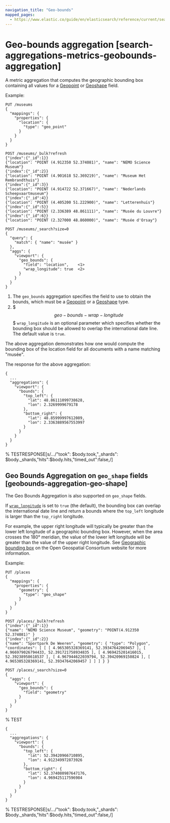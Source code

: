 ```yaml
---
navigation_title: "Geo-bounds"
mapped_pages:
  - https://www.elastic.co/guide/en/elasticsearch/reference/current/search-aggregations-metrics-geobounds-aggregation.html
---
```


# Geo-bounds aggregation [search-aggregations-metrics-geobounds-aggregation]


A metric aggregation that computes the geographic bounding box containing all values for a [Geopoint](/reference/elasticsearch/mapping-reference/geo-point.md) or [Geoshape](/reference/elasticsearch/mapping-reference/geo-shape.md) field.

Example:

```console
PUT /museums
{
  "mappings": {
    "properties": {
      "location": {
        "type": "geo_point"
      }
    }
  }
}

POST /museums/_bulk?refresh
{"index":{"_id":1}}
{"location": "POINT (4.912350 52.374081)", "name": "NEMO Science Museum"}
{"index":{"_id":2}}
{"location": "POINT (4.901618 52.369219)", "name": "Museum Het Rembrandthuis"}
{"index":{"_id":3}}
{"location": "POINT (4.914722 52.371667)", "name": "Nederlands Scheepvaartmuseum"}
{"index":{"_id":4}}
{"location": "POINT (4.405200 51.222900)", "name": "Letterenhuis"}
{"index":{"_id":5}}
{"location": "POINT (2.336389 48.861111)", "name": "Musée du Louvre"}
{"index":{"_id":6}}
{"location": "POINT (2.327000 48.860000)", "name": "Musée d'Orsay"}

POST /museums/_search?size=0
{
  "query": {
    "match": { "name": "musée" }
  },
  "aggs": {
    "viewport": {
      "geo_bounds": {
        "field": "location",    <1>
        "wrap_longitude": true  <2>
      }
    }
  }
}
```

1. The `geo_bounds` aggregation specifies the field to use to obtain the bounds, which must be a [Geopoint](/reference/elasticsearch/mapping-reference/geo-point.md) or a [Geoshape](/reference/elasticsearch/mapping-reference/geo-shape.md) type.
2. $$$geo-bounds-wrap-longitude$$$ `wrap_longitude` is an optional parameter which specifies whether the bounding box should be allowed to overlap the international date line. The default value is `true`.


The above aggregation demonstrates how one would compute the bounding box of the location field for all documents with a name matching "musée".

The response for the above aggregation:

```console-result
{
  ...
  "aggregations": {
    "viewport": {
      "bounds": {
        "top_left": {
          "lat": 48.86111099738628,
          "lon": 2.3269999679178
        },
        "bottom_right": {
          "lat": 48.85999997612089,
          "lon": 2.3363889567553997
        }
      }
    }
  }
}
```
% TESTRESPONSE[s/.../"took": $body.took,"_shards": $body._shards,"hits":$body.hits,"timed_out":false,/]


## Geo Bounds Aggregation on `geo_shape` fields [geobounds-aggregation-geo-shape]

The Geo Bounds Aggregation is also supported on `geo_shape` fields.

If [`wrap_longitude`](#geo-bounds-wrap-longitude) is set to `true` (the default), the bounding box can overlap the international date line and return a bounds where the `top_left` longitude is larger than the `top_right` longitude.

For example, the upper right longitude will typically be greater than the lower left longitude of a geographic bounding box. However, when the area crosses the 180° meridian, the value of the lower left longitude will be greater than the value of the upper right longitude. See [Geographic bounding box](http://docs.opengeospatial.org/is/12-063r5/12-063r5.md#30) on the Open Geospatial Consortium website for more information.

Example:

```console
PUT /places
{
  "mappings": {
    "properties": {
      "geometry": {
        "type": "geo_shape"
      }
    }
  }
}

POST /places/_bulk?refresh
{"index":{"_id":1}}
{"name": "NEMO Science Museum", "geometry": "POINT(4.912350 52.374081)" }
{"index":{"_id":2}}
{"name": "Sportpark De Weeren", "geometry": { "type": "Polygon", "coordinates": [ [ [ 4.965305328369141, 52.39347642069457 ], [ 4.966979026794433, 52.391721758934835 ], [ 4.969425201416015, 52.39238958618537 ], [ 4.967944622039794, 52.39420969150824 ], [ 4.965305328369141, 52.39347642069457 ] ] ] } }

POST /places/_search?size=0
{
  "aggs": {
    "viewport": {
      "geo_bounds": {
        "field": "geometry"
      }
    }
  }
}
```
% TEST

```console-result
{
  ...
  "aggregations": {
    "viewport": {
      "bounds": {
        "top_left": {
          "lat": 52.39420966710895,
          "lon": 4.912349972873926
        },
        "bottom_right": {
          "lat": 52.374080987647176,
          "lon": 4.969425117596984
        }
      }
    }
  }
}
```
% TESTRESPONSE[s/.../"took": $body.took,"_shards": $body._shards,"hits":$body.hits,"timed_out":false,/]

